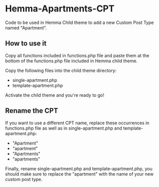 # Hemma-Apartments-CPT
Code to be used in Hemma Child theme to add a new Custom Post Type named "Apartment".

## How to use it
Copy all functions included in functions.php file and paste them at the bottom of the functions.php file included in Hemma child theme.

Copy the following files into the child theme directory:
- single-apartment.php
- template-apartment.php

Activate the child theme and you're ready to go!

## Rename the CPT
If you want to use a different CPT name, replace these occurrences in functions.php file as well as in single-apartment.php and template-apartment.php:
- "Apartment"
- "apartment"
- "Apartments"
- "apartments"

Finally, rename single-apartment.php and template-apartment.php, you should make sure to replace the "apartment" with the name of your new custom post type.
